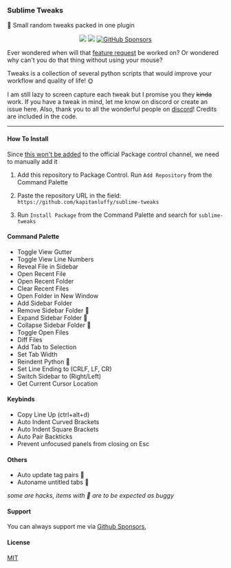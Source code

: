 ### Sublime Tweaks

🔧 Small random tweaks packed in one plugin

<p align="center">
<a href="https://www.sublimetext.com/">
    <img src="https://img.shields.io/badge/Made%20For-Sublime-ff9800?logo=sublime%20text" /></a>
<a href="https://github.com/kapitanluffy/sublime-tweaks/releases">
    <img src="https://img.shields.io/github/v/tag/kapitanluffy/sublime-tweaks?label=release" /></a>
<a href="https://github.com/sponsors/kapitanluffy">
    <img alt="GitHub Sponsors" src="https://img.shields.io/github/sponsors/kapitanluffy"></a>
</p>

Ever wondered when will that [feature request](https://github.com/sublimehq/sublime_text/issues) be worked on?
Or wondered why can't you do that thing without using your mouse?

Tweaks is a collection of several python scripts that would improve your workflow and quality of life! 🌞

I am still lazy to screen capture each tweak but I promise you they ~~kinda~~ work. If you have a tweak in mind, let me know on discord or create an issue here. Also, thank you to all the wonderful people on [discord](http://discord.sublimetext.io/)! Credits are included in the code.

---

#### How To Install

Since [this won't be added](https://github.com/wbond/package_control_channel/pull/8776) to the official Package control channel, we need to manually add it

1. Add this repository to Package Control. Run `Add Repository` from the Command Palette

2. Paste the repository URL in the field: `https://github.com/kapitanluffy/sublime-tweaks`

3. Run `Install Package` from the Command Palette and search for `sublime-tweaks`

#### Command Palette
- Toggle View Gutter
- Toggle View Line Numbers
- Reveal File in Sidebar
- Open Recent File
- Open Recent Folder
- Clear Recent Files
- Open Folder in New Window
- Add Sidebar Folder
- Remove Sidebar Folder 🐛
- Expand Sidebar Folder 🐛
- Collapse Sidebar Folder 🐛
- Toggle Open Files
- Diff Files
- Add Tab to Selection
- Set Tab Width
- Reindent Python 🐛
- Set Line Ending to (CRLF, LF, CR)
- Switch Sidebar to (Right/Left)
- Get Current Cursor Location

#### Keybinds
- Copy Line Up (ctrl+alt+d)
- Auto Indent Curved Brackets
- Auto Indent Square Brackets
- Auto Pair Backticks
- Prevent unfocused panels from closing on Esc

#### Others
- Auto update tag pairs 🐛
- Autoname untitled tabs 🐛

*some are hacks, items with 🐛 are to be expected as buggy*

#### Support

You can always support me via [Github Sponsors](https://github.com/sponsors/kapitanluffy),

#### License

[MIT](LICENSE)
